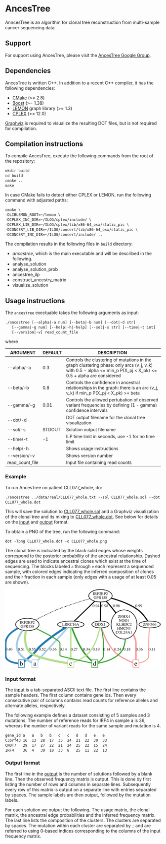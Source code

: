 # AncesTree
AnncesTree is an algorithm for clonal tree reconstruction from multi-sample cancer sequencing data.

## Support

For support using AncesTree, please visit the [AncesTree Google Group](https://groups.google.com/forum/#!forum/ancestree).

## Dependencies

AncesTree is written C++. In addition to a recent C++ compiler, it has the following dependencies:

* [CMake](http://www.cmake.org/) (>= 2.8)
* [Boost](www.boost.org) (>= 1.38)
* [LEMON](http://lemon.cs.elte.hu/trac/lemon) graph library (>= 1.3)
* [CPLEX](http://www.ibm.com/developerworks/downloads/ws/ilogcplex/) (>= 12.0)

[Graphviz](http://www.graphviz.org) is required to visualize the resulting DOT files, but is not required for compilation.

## Compilation instructions

To compile AncesTree, execute the following commands from the root of the repository:

    mkdir build
    cd build
    cmake ..
    make
    
In case CMake fails to detect either CPLEX or LEMON, run the following command with adjusted paths:

	cmake \
	-DLIBLEMON_ROOT=~/lemon \
	-DCPLEX_INC_DIR=~/ILOG/cplex/include/ \
	-DCPLEX_LIB_DIR=~/ILOG/cplex/lib/x86-64_osx/static_pic \
	-DCONCERT_LIB_DIR=~/ILOG/concert/lib/x86-64_osx/static_pic \
	-DCONCERT_INC_DIR=~/ILOG/concert/include/ ..
	
The compilation results in the following files in `build` directory:

* *ancestree*, which is the main executable and will be described in the following. 
* analyse_solution
* analyse_solution_prob
* ancestree_ilp
* construct_ancestry_matrix
* visualize_solution 
	
## Usage instructions

The `ancestree` exectuable takes the following arguments as input:

	./ancestree [--alpha|-a num] [--beta|-b num] [--dot|-d str]
	   [--gamma|-g num] [--help|-h|-help] [--sol|-s str] [--time|-t int]
	   [--version|-v] read_count_file
	   
where

ARGUMENT       | DEFAULT | DESCRIPTION                                                
---------------|---------|-------------------------------------------------------------
--alpha/-a     | 0.3     | Controls the clustering of mutations in the graph clustering phase: only arcs (v_j, v_k) with 0.5 - alpha <= min_p P(X_pj < X_pk) <= 0.5 + alpha  are considered
--beta/-b      | 0.8     | Controls the confidence in ancestral relationships in the graph: there is an arc (v_j, v_k) if min_p P(X_pj < X_pk) >= beta
--gamma/-g     | 0.01    | Controls the allowed pertubation of observed variant frequencies by defining (1 - gamma) confidence intervals 
--dot/-d       |         | DOT output filename for the clonal tree visualization
--sol/-s       | STDOUT  | Solution output filename
--time/-t      | -1      | ILP time limit in seconds, use -1 for no time limit
--help/-h      |         | Shows usage instructions
--version/-v   |         | Shows version number
read_count_file|         | Input file containing read counts

### Example

To run AncesTree on patient CLL077_whole, do:

    ./ancestree ../data/real/CLL077_whole.txt --sol CLL077_whole.sol --dot CLL077_whole.dot

This will save the solution to [CLL077_whole.sol](doc/CLL077_whole.sol) and a Graphviz visualization of the clonal tree and its mixing to [CLL077_whole.dot](doc/CLL077_whole.dot). See below for details on the [input](#input-format) and [output](#output-format) format. 

To obtain a PNG of the tree, run the following command:

    dot -Tpng CLL077_whole.dot -o CLL077_whole.png

The clonal tree is indicated by the black solid edges whose weights correspond to the posterior probability of the ancestral relationship. Dashed edges are used to indicate ancestral clones which exist at the time of sequencing. The blocks labeled `a` through `e` each represent a sequenced sample, with colored edges indicating the inferred composition of clones and their fraction in each sample (only edges with a usage of at least 0.05 are shown).

![CLL077_whole.png](doc/CLL077_whole.png)

### Input format

The [input](data/real/CLL077_whole.txt) is a tab-separated ASCII text file. The first line contains the sample headers. The first column contains gene ids. Then every consecutive pair of columns contains read counts for reference alleles and alternate alleles, respectively.

The following example defines a dataset consisting of 5 samples and 3 mutations. The number of reference reads for IRF4 in sample a is 36, whereas the number of variant reads for the same sample and mutation is 4. 

	gene_id	a	a	b	b	c	c	d	d	e	e
	C3orf43	16	13	28	17	35	24	21	22	30	33
	CNOT7	29	17	27	22	21	24	25	22	15	24
	IRF4	36	4	30	10	33	8	25	11	22	13

### Output format

The first line in the [output](doc/CLL077_whole.sol) is the number of solutions followed by a blank line. Then the observed frequency matrix is output. This is done by first listing the number of rows and columns in separate lines. Subsequently every row of this matrix is output on a separate line with entries separated by spaces. The sample labels are then output, followed by the mutation labels. 

For each solution we output the following. The usage matrix, the clonal matrix, the ancestral edge probabilities and the inferred frequency matrix. The last line lists the composition of the clusters. The clusters are separated by spaces. The mutation within each cluster are separated by `;` and are referred to using 0-based indices corresponding to the columns of the input frequency matrix.